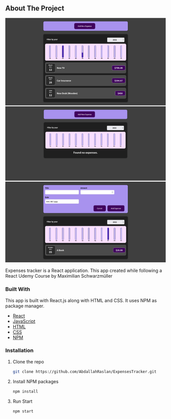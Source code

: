 ## About The Project

![Product Name Screen Shot](shot.png)
![Product Name ScreenedShot](sshot.png)
![Product Name ScreenShot](shots.png)

Expenses tracker is a React application. This app created while following a React Udemy Course by Maximilian Schwarzmüller 

### Built With

This app is built with React.js along with HTML and CSS. It uses NPM as package manager.

- [React](https://reactjs.org/)
- [JavaScript](https://developer.mozilla.org/en-US/docs/Web/javascript)
- [HTML](https://developer.mozilla.org/en-US/docs/Web/HTML)
- [CSS](https://developer.mozilla.org/en-US/docs/Web/css)
- [NPM](https://www.npmjs.com/)

### Installation

1. Clone the repo
   ```sh
   git clone https://github.com/AbdallahRaslan/ExpensesTracker.git
   ```
2. Install NPM packages
   ```sh
   npm install
   ```

3. Run Start 
   ```sh
   npm start
   ```
